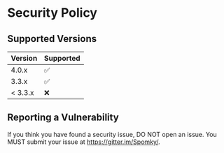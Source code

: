 # Security Policy

## Supported Versions

| Version | Supported          |
| ------- | ------------------ |
| 4.0.x   | :white_check_mark: |
| 3.3.x   | :white_check_mark: |
| < 3.3.x | :x: |

## Reporting a Vulnerability

If you think you have found a security issue, DO NOT open an issue. You MUST submit your issue at https://gitter.im/Spomky/.
